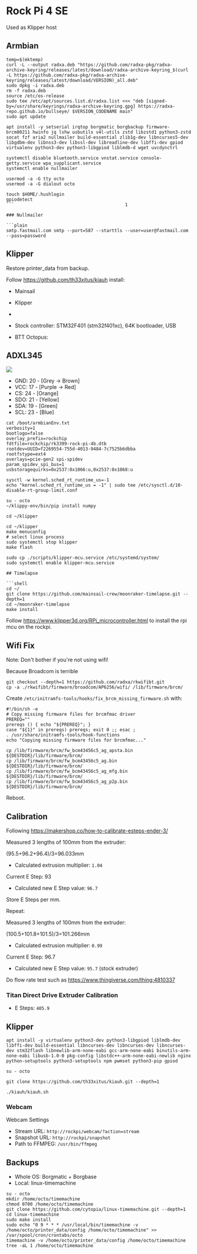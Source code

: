 # Rock Pi 4 SE

Used as Klipper host

## Armbian

```shell
temp=$(mktemp)
curl -L --output radxa.deb "https://github.com/radxa-pkg/radxa-archive-keyring/releases/latest/download/radxa-archive-keyring_$(curl -L https://github.com/radxa-pkg/radxa-archive-keyring/releases/latest/download/VERSION)_all.deb"
sudo dpkg -i radxa.deb
rm -f radxa.deb
source /etc/os-release
sudo tee /etc/apt/sources.list.d/radxa.list <<< "deb [signed-by=/usr/share/keyrings/radxa-archive-keyring.gpg] https://radxa-repo.github.io/bullseye/ $VERSION_CODENAME main"
sudo apt update

apt install -y setserial irqtop borgmatic borgbackup firmware-brcm80211 hwinfo jq lshw usbutils v4l-utils zstd libzstd1 python3-zstd socat fzf aria2 nullmailer build-essential zlib1g-dev libncurses5-dev libgdbm-dev libnss3-dev libssl-dev libreadline-dev libffi-dev gpiod virtualenv python3-dev python3-libgpiod liblmdb-d wget uvcdynctrl

systemctl disable bluetooth.service vnstat.service console-getty.service wpa_supplicant.service
systemctl enable nullmailer

usermod -a -G tty octo
usermod -a -G dialout octo

touch $HOME/.hushlogin
gpiodetect
```                                          1

### Nullmailer

```plain
smtp.fastmail.com smtp --port=587 --starttls --user=user@fastmail.com --pass=password
```

## Klipper

Restore printer_data from backup.

Follow <https://github.com/th33xitus/kiauh> install:

- Mainsail
- Klipper
-

- Stock controller: STM32F401 (stm32f401xc), 64K bootloader, USB
- BTT Octopus:

## ADXL345

![](images/adxl345-rockpi4.png)

- GND: 20 - [Grey -> Brown]
- VCC: 17 - [Purple -> Red]
- CS:  24 - [Orange]
- SDO: 21 - [Yellow]
- SDA: 19 - [Green]
- SCL: 23 - [Blue]

```plain
cat /boot/armbianEnv.txt
verbosity=1
bootlogo=false
overlay_prefix=rockchip
fdtfile=rockchip/rk3399-rock-pi-4b.dtb
rootdev=UUID=f2269554-755d-4013-9484-7c7525b6dbba
rootfstype=ext4
overlays=pcie-gen2 spi-spidev
param_spidev_spi_bus=1
usbstoragequirks=0x2537:0x1066:u,0x2537:0x1068:u
```

```shell
sysctl -w kernel.sched_rt_runtime_us=-1
echo "kernel.sched_rt_runtime_us = -1" | sudo tee /etc/sysctl.d/10-disable-rt-group-limit.conf

su - octo
~/klippy-env/bin/pip install numpy

cd ~/klipper

cd ~/klipper
make menuconfig
# select linux process
sudo systemctl stop klipper
make flash

sudo cp ./scripts/klipper-mcu.service /etc/systemd/system/
sudo systemctl enable klipper-mcu.service

## Timelapse

```shell
cd ~/
git clone https://github.com/mainsail-crew/moonraker-timelapse.git --depth=1
cd ~/moonraker-timelapse
make install

```

Follow <https://www.klipper3d.org/RPi_microcontroller.html> to install the rpi mcu on the rockpi.

## Wifi Fix

Note: Don't bother if you're not using wifi!

Because Broadcom is terrible

```shell
git checkout --depth=1 https://github.com/radxa/rkwifibt.git
cp -a ./rkwifibt/firmware/broadcom/AP6256/wifi/ /lib/firmware/brcm/
```

Create `/etc/initramfs-tools/hooks/fix_brcm_missing_firmware.sh` with:

```shell
#!/bin/sh -e
# Copy missing firmware files for brcmfmac driver
PREREQ=""
prereqs () { echo "${PREREQ}"; }
case "${1}" in prereqs) prereqs; exit 0 ;; esac ;
. /usr/share/initramfs-tools/hook-functions
echo "Copying missing firmware files for brcmfmac..."

cp /lib/firmware/brcm/fw_bcm43456c5_ag_apsta.bin ${DESTDIR}/lib/firmware/brcm/
cp /lib/firmware/brcm/fw_bcm43456c5_ag.bin ${DESTDIR}/lib/firmware/brcm/
cp /lib/firmware/brcm/fw_bcm43456c5_ag_mfg.bin ${DESTDIR}/lib/firmware/brcm/
cp /lib/firmware/brcm/fw_bcm43456c5_ag_p2p.bin ${DESTDIR}/lib/firmware/brcm/
```

Reboot.

## Calibration

Following <https://makershop.co/how-to-calibrate-esteps-ender-3/>

Measured 3 lengths of 100mm from the extruder:

(95.5+96.2+96.4)/3=96.033mm

- Calculated extrusion multiplier: `1.04`

Current E Step: 93

- Calculated new E Step value: `96.7`

Store E Steps per mm.

Repeat:

Measured 3 lengths of 100mm from the extruder:

(100.5+101.8+101.5)/3=101.266mm

- Calculated extrusion multiplier: `0.99`

Current E Step: 96.7

- Calculated new E Step value: `95.7` (stock extruder)

Do flow rate test such as <https://www.thingiverse.com/thing:4810337>

### Titan Direct Drive Extruder Calibration

- E Steps: `405.9`

## Klipper

```shell
apt install -y virtualenv python3-dev python3-libgpiod liblmdb-dev libffi-dev build-essential libncurses-dev libncurses-dev libncurses-dev stm32flash libnewlib-arm-none-eabi gcc-arm-none-eabi binutils-arm-none-eabi libusb-1.0-0 pkg-config libstdc++-arm-none-eabi-newlib nginx python-setuptools python3-setuptools npm pwmset python3-pip gpiod
```

```shell
su - octo

git clone https://github.com/th33xitus/kiauh.git --depth=1

./kiauh/kiauh.sh
```

### Webcam

Webcam Settings

- Stream URL: `http://rockpi/webcam/?action=stream`
- Snapshot URL: `http://rockpi/snapshot`
- Path to FFMPEG: `/usr/bin/ffmpeg`

## Backups

- Whole OS: Borgmatic + Borgbase
- Local: linux-timemachine

```shell
su - octo
mkdir /home/octo/timemachine
chmod 0700 /home/octo/timemachine
git clone https://github.com/cytopia/linux-timemachine.git --depth=1
cd linux-timemachine
sudo make install
sudo echo "0 9 * * * /usr/local/bin/timemachine -v /home/octo/printer_data/config /home/octo/timemachine" >> /var/spool/cron/crontabs/octo
timemachine -v /home/octo/printer_data/config /home/octo/timemachine
tree -aL 1 /home/octo/timemachine
```

